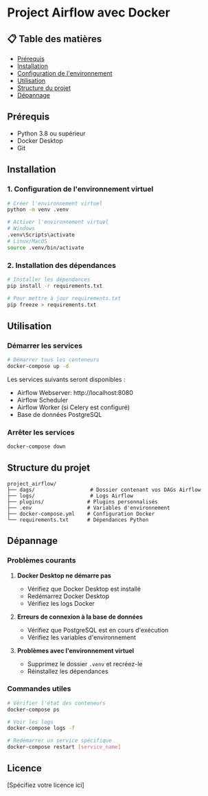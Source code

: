 # Project Airflow avec Docker

## 📋 Table des matières
- [Prérequis](#prérequis)
- [Installation](#installation)
- [Configuration de l'environnement](#configuration-de-lenvironnement)
- [Utilisation](#utilisation)
- [Structure du projet](#structure-du-projet)
- [Dépannage](#dépannage)

## Prérequis
- Python 3.8 ou supérieur
- Docker Desktop
- Git

## Installation

### 1. Configuration de l'environnement virtuel
```bash
# Créer l'environnement virtuel
python -m venv .venv

# Activer l'environnement virtuel
# Windows
.venv\Scripts\activate
# Linux/MacOS
source .venv/bin/activate
```

### 2. Installation des dépendances
```bash
# Installer les dépendances
pip install -r requirements.txt

# Pour mettre à jour requirements.txt
pip freeze > requirements.txt
```

## Utilisation

### Démarrer les services
```bash
# Démarrer tous les conteneurs
docker-compose up -d
```

Les services suivants seront disponibles :
- Airflow Webserver: http://localhost:8080
- Airflow Scheduler
- Airflow Worker (si Celery est configuré)
- Base de données PostgreSQL

### Arrêter les services
```bash
docker-compose down
```

## Structure du projet
```
project_airflow/
├── dags/                  # Dossier contenant vos DAGs Airflow
├── logs/                  # Logs Airflow
├── plugins/              # Plugins personnalisés
├── .env                  # Variables d'environnement
├── docker-compose.yml    # Configuration Docker
└── requirements.txt      # Dépendances Python
```

## Dépannage

### Problèmes courants

1. **Docker Desktop ne démarre pas**
   - Vérifiez que Docker Desktop est installé
   - Redémarrez Docker Desktop
   - Vérifiez les logs Docker

2. **Erreurs de connexion à la base de données**
   - Vérifiez que PostgreSQL est en cours d'exécution
   - Vérifiez les variables d'environnement

3. **Problèmes avec l'environnement virtuel**
   - Supprimez le dossier `.venv` et recréez-le
   - Réinstallez les dépendances

### Commandes utiles
```bash
# Vérifier l'état des conteneurs
docker-compose ps

# Voir les logs
docker-compose logs -f

# Redémarrer un service spécifique
docker-compose restart [service_name]
```


## Licence
[Spécifiez votre licence ici]